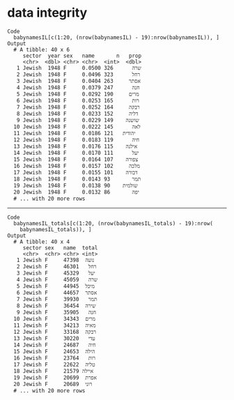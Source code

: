 # data integrity

    Code
      babynamesIL[c(1:20, (nrow(babynamesIL) - 19):nrow(babynamesIL)), ]
    Output
      # A tibble: 40 x 6
         sector  year sex   name       n   prop
         <chr>  <dbl> <chr> <chr>  <int>  <dbl>
       1 Jewish  1948 F     שרה      326 0.0500
       2 Jewish  1948 F     רחל      323 0.0496
       3 Jewish  1948 F     אסתר     263 0.0404
       4 Jewish  1948 F     חנה      247 0.0379
       5 Jewish  1948 F     מרים     190 0.0292
       6 Jewish  1948 F     רות      165 0.0253
       7 Jewish  1948 F     רבקה     164 0.0252
       8 Jewish  1948 F     דליה     152 0.0233
       9 Jewish  1948 F     שושנה    149 0.0229
      10 Jewish  1948 F     לאה      145 0.0222
      11 Jewish  1948 F     יהודית   121 0.0186
      12 Jewish  1948 F     חיה      119 0.0183
      13 Jewish  1948 F     אילנה    115 0.0176
      14 Jewish  1948 F     יעל      111 0.0170
      15 Jewish  1948 F     צפורה    107 0.0164
      16 Jewish  1948 F     מלכה     102 0.0157
      17 Jewish  1948 F     דבורה    101 0.0155
      18 Jewish  1948 F     תמר       93 0.0143
      19 Jewish  1948 F     שולמית    90 0.0138
      20 Jewish  1948 F     יפה       86 0.0132
      # ... with 20 more rows

---

    Code
      babynamesIL_totals[c(1:20, (nrow(babynamesIL_totals) - 19):nrow(
        babynamesIL_totals)), ]
    Output
      # A tibble: 40 x 4
         sector sex   name  total
         <chr>  <chr> <chr> <int>
       1 Jewish F     נועה  47398
       2 Jewish F     רחל   46301
       3 Jewish F     יעל   45329
       4 Jewish F     שרה   45059
       5 Jewish F     מיכל  44945
       6 Jewish F     אסתר  44657
       7 Jewish F     תמר   39930
       8 Jewish F     שירה  36454
       9 Jewish F     חנה   35905
      10 Jewish F     מרים  34343
      11 Jewish F     מאיה  34213
      12 Jewish F     רבקה  33168
      13 Jewish F     עדי   30220
      14 Jewish F     חיה   24687
      15 Jewish F     הילה  24653
      16 Jewish F     רות   23764
      17 Jewish F     טליה  22622
      18 Jewish F     איילה 21579
      19 Jewish F     אפרת  20699
      20 Jewish F     רוני  20689
      # ... with 20 more rows

